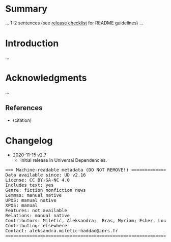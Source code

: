 # Summary

... 1-2 sentences (see [release checklist](http://universaldependencies.org/release_checklist.html#the-readme-file) for README guidelines) ...


# Introduction

...


# Acknowledgments

...

## References

* (citation)


# Changelog

* 2020-11-15 v2.7
  * Initial release in Universal Dependencies.


<pre>
=== Machine-readable metadata (DO NOT REMOVE!) ================================
Data available since: UD v2.16
License: CC BY-SA-NC 4.0
Includes text: yes
Genre: fiction nonfiction news
Lemmas: manual native
UPOS: manual native
XPOS: manual
Features: not available
Relations: manual native
Contributors: Miletić, Aleksandra;  Bras, Myriam; Esher, Louise; Poujade, Clamença; Sibille, Jean; Vergez-Couret, Marianne;
Contributing: elsewhere
Contact: aleksandra.miletic-haddad@cnrs.fr
===============================================================================
</pre>
